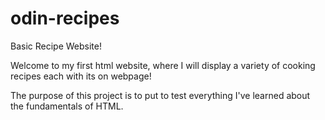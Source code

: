 # odin-recipes

Basic Recipe Website!

Welcome to my first html website, where I will display a variety of cooking recipes each with its on webpage!

The purpose of this project is to put to test everything I've learned about the fundamentals of HTML.